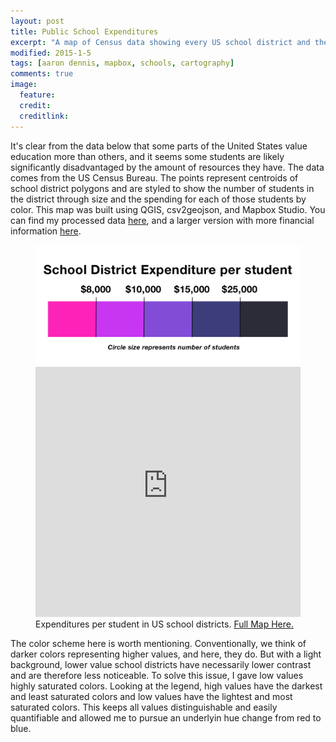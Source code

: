 ```yaml
---
layout: post
title: Public School Expenditures
excerpt: "A map of Census data showing every US school district and the amount of funding that goes to their students."
modified: 2015-1-5
tags: [aaron dennis, mapbox, schools, cartography]
comments: true
image:
  feature: 
  credit: 
  creditlink: 
---
```

It's clear from the data below that some parts of the United States value education more than others, and it seems some students are likely significantly disadvantaged by the amount of resources they have. The data comes from the US Census Bureau. The points represent centroids of school district polygons and are styled to show the number of students in the district through size and the spending for each of those students by color. This map was built using QGIS, csv2geojson, and Mapbox Studio. You can find my processed data <a href="https://raw.githubusercontent.com/aaronpdennis/public-school-finances/master/school-district-data-small.csv">here</a>, and a larger version with more financial information <a href="https://raw.githubusercontent.com/aaronpdennis/public-school-finances/master/school-district-data.csv">here</a>.

<figure>
  <img src="/images/schools-legend.png" />
	<iframe width="100%" height="400px" frameBorder="0" src="https://a.tiles.mapbox.com/v4/aarondennis.a3832b50.html?access_token=pk.eyJ1IjoiYWFyb25kZW5uaXMiLCJhIjoiem5LLURoYyJ9.T3tswGTI5ve8_wE-a02cMw"></iframe>
	<figcaption>Expenditures per student in US school districts. <a href="https://api.tiles.mapbox.com/v4/aarondennis.a3832b50/page.html?access_token=pk.eyJ1IjoiYWFyb25kZW5uaXMiLCJhIjoiem5LLURoYyJ9.T3tswGTI5ve8_wE-a02cMw#5/37.370/-83.298">Full Map Here.</a></figcaption>
</figure>

The color scheme here is worth mentioning. Conventionally, we think of darker colors representing higher values, and here, they do. But with a light background, lower value school districts have necessarily lower contrast and are therefore less noticeable. To solve this issue, I gave low values highly saturated colors. Looking at the legend, high values have the darkest and least saturated colors and low values have the lightest and most saturated colors. This keeps all values distinguishable and easily quantifiable and allowed me to pursue an underlyin hue change from red to blue.